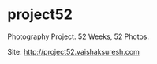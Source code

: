 project52
=========

Photography Project. 52 Weeks, 52 Photos.

Site: http://project52.vaishaksuresh.com
